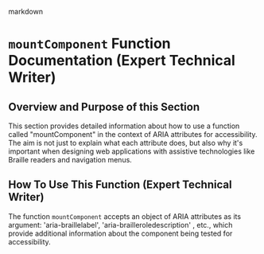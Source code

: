 markdown
# `mountComponent` Function Documentation (Expert Technical Writer)
## Overview and Purpose of this Section
This section provides detailed information about how to use a function called "mountComponent" in the context of ARIA attributes for accessibility. The aim is not just to explain what each attribute does, but also why it's important when designing web applications with assistive technologies like Braille readers and navigation menus. 
## How To Use This Function (Expert Technical Writer)
The function `mountComponent` accepts an object of ARIA attributes as its argument: 'aria-braillelabel', 'aria-brailleroledescription' , etc., which provide additional information about the component being tested for accessibility.